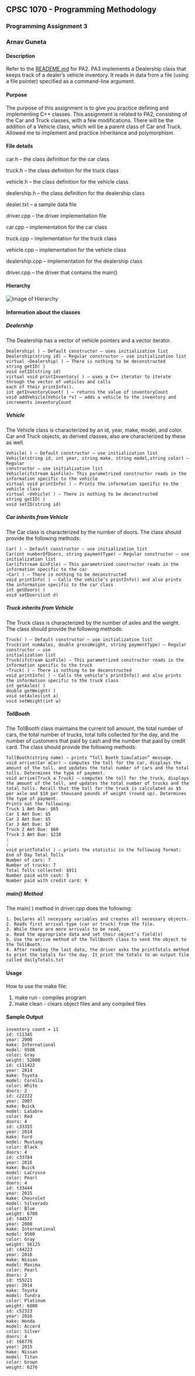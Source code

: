## CPSC 1070 - Programming Methodology
### Programming Assignment 3
### Arnav Guneta

#### Description
Refer to the [READEME.md](https://github.com/arnavguneta/1070CPSC/blob/master/pa2/README.md) for PA2. PA3 implements a Dealership class that keeps track of a dealer’s vehicle inventory. It reads in data from a file (using a file pointer) specified as a command-line argument.

#### Purpose
The purpose of this assignment is to give you practice defining and implementing C++ classes. This assignment is related to PA2, consisting of the Car and Truck classes, with a few modifications. There will be the addition of a Vehicle class, which will be a parent class of Car and Truck. Allowed me to implement and practice inheritance and polymorphism.

#### File details
car.h – the class definition for the car class

truck.h – the class definition for the truck class

vehicle.h – the class definition for the vehicle class

dealership.h – the class definition for the dealership class

dealer.txt – a sample data file

driver.cpp – the driver implementation file

car.cpp – implementation for the car class

truck.cpp – implementation for the truck class

vehicle.cpp – implementation for the vehicle class

dealership.cpp – implementation for the dealership class

driver.cpp – the driver that contains the main()

#### Hierarchy
![Image of Hierarchy](https://github.com/arnavguneta/1070CPSC/blob/master/pa3/assets/hierarchy.png)

#### Information about the classes
##### Dealership
The Dealership has a vector of vehicle pointers and a vector iterator.

```
Dealership( ) – Default constructor – uses initialization list
Dealership(string id) – Regular constructor – use initialization list
virtual ~Dealership( ) – There is nothing to be deconstructed
string getID( )
void setID(string id)
virtual void printInventory( ) – uses a C++ iterator to iterate through the vector of vehicles and calls
each of their printInfo().
int getInventoryCount( ) – returns the value of inventoryCount
void addVehicle(Vehicle *v) – adds a vehicle to the inventory and increments inventoryCount
```

##### Vehicle
The Vehicle class is characterized by an id, year, make, model, and color. Car and Truck objects, as derived classes, also are characterized by these as well.

```
Vehicle( ) – Default constructor – use initialization list
Vehicle(string id, int year, string make, string model,string color) – Regular
constructor – use initialization list
Vehicle(ifstream &inFile)– This parametrized constructor reads in the information specific to the vehicle
virtual void printInfo( ) – Prints the information specific to the vehicle class
virtual ~Vehicle( ) – There is nothing to be deconstructed
string getID( )
void setID(string id)
```

##### Car inherits from Vehicle
The Car class is characterized by the number of doors. The class should provide the following methods:

```
Car( ) – Default constructor – use initialization list
Car(int numberOfDoors, string paymentType) – Regular constructor – use initialization list
Car(ifstream &inFile) – This parametrized constructor reads in the information specific to the car
~Car( ) – There is nothing to be deconstructed
void printInfo( ) – Calls the vehicle’s printInfo() and also prints the information specific to the car class
int getDoors( )
void setDoors(int d)
```

##### Truck inherits from Vehicle
The Truck class is characterized by the number of axles and the weight. The class should provide the following methods:

```
Truck( ) – Default constructor – use initialization list
Truck(int numAxles, double grossWeight, string paymentType) – Regular constructor – use
initialization list
Truck(ifstream &inFile) – This parametrized constructor reads in the information specific to the truck
~Truck( ) – There is nothing to be deconstructed
void printInfo( ) – Calls the vehicle’s printInfo() and also prints the information specific to the truck class
int getAxles( )
double getWeight( )
void setAxles(int a)
void setWeight(int w)
```

##### TollBooth
The TollBooth class maintains the current toll amount, the total number of cars, the total number of trucks, total tolls collected for the day, and the number of customers that paid by cash and the number that paid by credit card. The class should provide the following methods:

```
TollBooth(string name) – prints “Toll Booth Simulation” message.
void arrive(Car aCar) – computes the toll for the car, displays the amount of the toll, and updates the total number of cars and the total tolls. Determines the type of payment.
void arrive(Truck a Truck) – computes the toll for the truck, displays the amount of the toll, and updates the total number of trucks and the total tolls. Recall that the toll for the truck is calculated as $5 per axle and $10 per thousand pounds of weight (round up). Determines the type of payment.
Prints out the following:
Truck 1 Amt Due: $65
Car 1 Amt Due: $5
Car 2 Amt Due: $5
Car 3 Amt Due: $7
Truck 2 Amt Due: $60
Truck 3 Amt Due: $230
:
:
void printTotals( ) – prints the statistic in the following format:
End of Day Total Tolls
Number of cars: 7
Number of trucks: 7
Total Tolls collected: $911
Number paid with cash: 5
Number paid with credit card: 9
```

##### main() Method
The main( ) method in driver.cpp does the following:

```
1. Declares all necessary variables and creates all necessary objects.
2. Reads first arrival type (car or truck) from the file.
3. While there are more arrivals to be read,
a. Read the appropriate data and set their object’s field(s)
b. Use the arrive method of the TollBooth class to send the object to the TollBooth.
4. After reading the last data, the driver asks the printTotals method to print the totals for the day. It print the totals to an output file called dailyTotals.txt
```

#### Usage
How to use the make file:
1. make run - compiles program
2. make clean - clears object files and any compiled files

#### Sample Output

```
inventory count = 11
id: t11345
year: 2000
make: International
model: 9500
color: Gray
weight: 52000
id: c111422
year: 2014
make: Toyota
model: Corolla
color: White
doors: 2
id: c22222
year: 2007
make: Buick
model: LaSabre
color: Red
doors: 4
id: c33355
year: 2014
make: Ford
model: Mustang
color: Black
doors: 4
id: c33784
year: 2016
make: Buick
model: LaCrosse
color: Pearl
doors: 4
id: t33444
year: 2015
make: Chevrolet
model: Silverado
color: Blue
weight: 6700
id: t44577
year: 2000
make: International
model: 9500
color: Gray
weight: 56125
id: c44223
year: 2016
make: Nissan
model: Maxima
color: Pearl
doors: 2
id: t55221
year: 2014
make: Toyota
model: Tundra
color: Platinum
weight: 6800
id: c52323
year: 2016
make: Honda
model: Accord
color: Silver
doors: 4
id: t66778
year: 2015
make: Nissan
model: Titan
color: brown
weight: 6276
```

